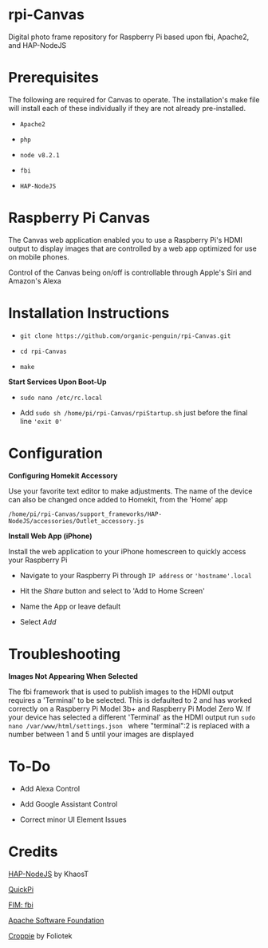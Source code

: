 # rpi-Canvas
Digital photo frame repository for Raspberry Pi based upon fbi, Apache2, and HAP-NodeJS

# Prerequisites

The following are required for Canvas to operate. The installation's make file will install each of these individually if they are not already pre-installed.

* `Apache2`

* `php`

* `node v8.2.1`

* `fbi`

* `HAP-NodeJS`

# Raspberry Pi Canvas 

The Canvas web application enabled you to use a Raspberry Pi's HDMI output to display images that are controlled by a web app optimized for use on mobile phones.

Control of the Canvas being on/off is controllable through Apple's Siri and Amazon's Alexa

# Installation Instructions

* `git clone https://github.com/organic-penguin/rpi-Canvas.git`

* `cd rpi-Canvas`

* `make`

**Start Services Upon Boot-Up**

* `sudo nano /etc/rc.local`

* Add `sudo sh /home/pi/rpi-Canvas/rpiStartup.sh` just before the final line `'exit 0'`


# Configuration

**Configuring Homekit Accessory**

Use your favorite text editor to make adjustments. The name of the device can also be changed once added to Homekit, from the 'Home' app

```/home/pi/rpi-Canvas/support_frameworks/HAP-NodeJS/accessories/Outlet_accessory.js```

**Install Web App (iPhone)**

Install the web application to your iPhone homescreen to quickly access your Raspberry Pi

* Navigate to your Raspberry Pi through `IP address` or `'hostname'.local`

* Hit the *Share* button and select to 'Add to Home Screen'

* Name the App or leave default

* Select *Add*


# Troubleshooting

**Images Not Appearing When Selected**

The fbi framework that is used to publish images to the HDMI output requires a 'Terminal' to be selected. This is defaulted to 2 and has worked correctly on a Raspberry Pi Model 3b+ and Raspberry Pi Model Zero W. If your device has selected a different 'Terminal' as the HDMI output run ```sudo nano /var/www/html/settings.json ``` where "terminal":2 is replaced with a number between 1 and 5 until your images are displayed

# To-Do

* Add Alexa Control

* Add Google Assistant Control

* Correct minor UI Element Issues

# Credits
[HAP-NodeJS](https://github.com/KhaosT/HAP-NodeJS) by KhaosT

[QuickPi](https://www.youtube.com/watch?v=3RmuXn8eS9s&t=21s)

[FIM: fbi](https://www.nongnu.org/fbi-improved/)

[Apache Software Foundation](https://httpd.apache.org/)

[Croppie](https://github.com/foliotek/croppie) by Foliotek


